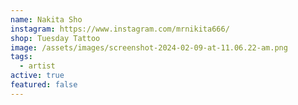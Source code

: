 ```yaml
---
name: Nakita Sho
instagram: https://www.instagram.com/mrnikita666/
shop: Tuesday Tattoo
image: /assets/images/screenshot-2024-02-09-at-11.06.22-am.png
tags:
  - artist
active: true
featured: false
---
```

